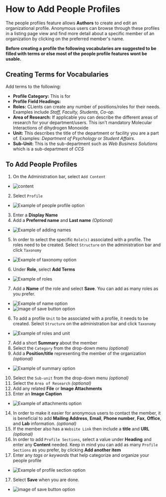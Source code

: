 # How to Add People Profiles

The people profiles feature allows **Authors** to create and edit an organizational profile. Anonymous users can browse through these profiles in a listing page view and find more detail about a specific member of an organization by clicking on the preferred member's name.

**Before creating a profile the following vocabularies are suggested to be filled with terms or else most of the people profile features wont be usable.**

## Creating Terms for Vocabularies

Add terms to the following:

* **Profile Category:** This is for
* **Profile Field Headings:** 
* **Roles:** CLients can create any number of positions/roles for their needs. Examples include *Staff, Faculty, Students, Co-op.*
* **Area of Research:** If applicable you can describe the different areas of research for your department/users. This isn't mandatory Molecular Interactions of dihydrogen Monoxide
* **Unit:** This describes the title of the department or facility you are a part of. Examples: *Department of Psychology* or *Student Affairs*.
* **Sub-Unit:** This is the sub-department such as *Web Business Solutions* which is a sub-department of *CCS*

## To Add People Profiles

1. On the Administration bar, select `Add Content`
  * ![content](../images/Content.png)   
2. Select `Profile`
  * ![Example of people profile option](../images/profile.png)
3. Enter a **Display Name**
4. Add a **Preferred name** and **Last name** *(Optional)*
  * ![Example of adding names](../images/addnames.png)
5. In order to select the specific `Role(s)` associated with a profile. The roles need to be created. Select `Structure` on the administration bar and click `Taxonomy`  
  * ![Example of taxonomy option](../images/taxonomy.png)
6. Under **Role**, select **Add Terms**
  * ![Example of roles](../images/roles.png)
7. Add a **Name** of the role and select **Save**. You can add as many roles as you prefer.
  * ![Example of name option](../images/name.png)   
  * ![image of save button option](../images/save.png)
6. To add a profile `Unit` to be associated with a profile, it needs to be created.  Select `Structure` on the administration bar and click `Taxonomy`  
  * ![Example of roles and unit](../images/role_unit.png)

7. Add a short **Summary** about the member
8. Select the `Category` from the drop-down menu *(optional)*  
9. Add a **Position/title** representing the member of the organization *(optional)*
 * ![Example of summary option](../images/summary.png)
10. Select the `Sub-unit` from the drop-down menu *(optional)*  
11. Select the `Area of Research` *(optional)*  
12. Add any related **File** or **Image Attachments**
13. Enter an **Image Caption**
  * ![Example of attachments option](../images/attachments.png)
14. In order to make it easier for anonymous users to contact the member, it is beneficial to add **Mailing Address**, **Email**, **Phone number**, **Fax**, **Office**, and **Lab** information. *(optional)*   
15. If the member also has a `Website Link` then include a **title** and **URL** *(optional)*  
16. In order to add `Profile Sections`, select a value under **Heading** and enter any **Content** needed. Keep in mind you can add as many `Profile Sections` as you prefer, by clicking **Add another item**
17. Enter any *tags or keywords* that help categorize and organize your people profile
 * ![Example of profile section option](../images/attachments.png)
17. Select **Save** when you are done.
  * ![image of save button option](../images/save.png)

